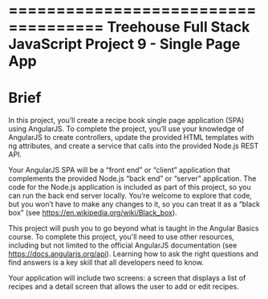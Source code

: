 ====================================
Treehouse Full Stack JavaScript
Project 9 - Single Page App
====================================

Brief
=====

In this project, you’ll create a recipe book single page application (SPA) using AngularJS. To complete the project, you’ll use your knowledge of AngularJS to create controllers, update the provided HTML templates with ng attributes, and create a service that calls into the provided Node.js REST API.

Your AngularJS SPA will be a “front end” or “client” application that complements the provided Node.js “back end” or “server” application. The code for the Node.js application is included as part of this project, so you can run the back end server locally. You’re welcome to explore that code, but you won’t have to make any changes to it, so you can treat it as a “black box” (see https://en.wikipedia.org/wiki/Black_box).

This project will push you to go beyond what is taught in the Angular Basics course. To complete this project, you'll need to use other resources, including but not limited to the official AngularJS documentation (see https://docs.angularjs.org/api). Learning how to ask the right questions and find answers is a key skill that all developers need to know.

Your application will include two screens: a screen that displays a list of recipes and a detail screen that allows the user to add or edit recipes.
